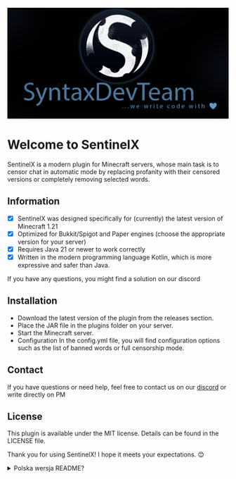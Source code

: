 ![syntaxdevteam_logo.png](assets/syntaxdevteam_logo.png)
# Welcome to SentinelX
SentinelX is a modern plugin for Minecraft servers, whose main task is to censor chat in automatic mode by replacing profanity with their censored versions or completely removing selected words.

## Information
* [x] SentinelX was designed specifically for (currently) the latest version of Minecraft 1.21
* [x] Optimized for Bukkit/Spigot and Paper engines (choose the appropriate version for your server)
* [x] Requires Java 21 or newer to work correctly
* [x] Written in the modern programming language Kotlin, which is more expressive and safer than Java.

If you have any questions, you might find a solution on our discord

## Installation
* Download the latest version of the plugin from the releases section.
* Place the JAR file in the plugins folder on your server.
* Start the Minecraft server.
* Configuration In the config.yml file, you will find configuration options such as the list of banned words or full censorship mode.
 
## Contact
If you have questions or need help, feel free to contact us on our [discord](https://discord.gg/KNstae3UEV) or write directly on PM

## License
This plugin is available under the MIT license. Details can be found in the LICENSE file.

Thank you for using SentinelX! I hope it meets your expectations. 😊


<details>

<summary>Polska wersja README?</summary>

# SentinelX

SentinelX to nowoczesny plugin dla serwerów Minecraft, którego głównym zadaniem jest cenzurowanie czatu w trybie
automatycznym przez zamianę wulgaryzmów w ich wersje ocenzurowane bądź też całkowicie usuwając wybrane słowa.

## Informacje
* [x] SentinelX został zaprojektowany specjalnie pod (obecnie) najnowszą wersję Minecraft 1.21
* [x] Zoptymalizowano pod silniki Bukkit/Spigot i Paper (wybierz odpowiednią wersję dla swojego serwera)
* [x] Wymaga Javy 21 lub nowszej, aby działać poprawnie
* [x] Napisany w nowoczesnym języku programowania Kotlin, który jest bardziej ekspresyjny i bezpieczny niż Java.

Jeśli masz jakieś pytania, być może znajdziesz na nie rozwiązanie na naszym [discordzie](https://discord.gg/KNstae3UEV)

## Instalacja
  * Pobierz najnowszą wersję pluginu z sekcji wydań.
* Umieść plik JAR w folderze plugins na swoim serwerze.
* Uruchom serwer Minecraft.
* Konfiguracja
W pliku config.yml znajdziesz opcje konfiguracyjne, takie jak listę zakazanych słów czy tryb pełnej cenzury.

## Kontakt
  Jeśli masz pytania lub potrzebujesz pomocy, śmiało skontaktuj się z nami na naszym [discordzie](https://discord.gg/KNstae3UEV) lub napisz bezpośrednio na PM 

## Licencja
  Ten plugin jest dostępny na licencji MIT. Szczegóły znajdziesz w pliku LICENSE.

Dziękuję za korzystanie z SentinelX! Mam nadzieję, że spełni twoje oczekiwania. 😊
</details>
